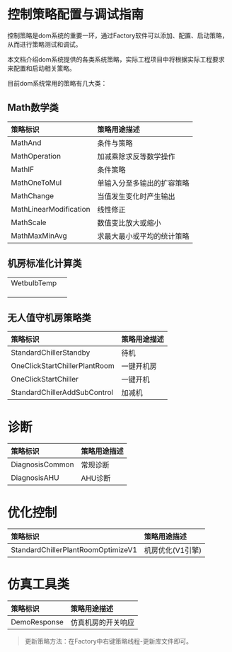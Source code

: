 # 控制策略配置与调试指南

控制策略是dom系统的重要一环，通过Factory软件可以添加、配置、启动策略，从而进行策略测试和调试。

本文档介绍dom系统提供的各类系统策略，实际工程项目中将根据实际工程要求来配置和启动相关策略。

目前dom系统常用的策略有几大类：

## Math数学类

| 策略标识 | 策略用途描述 |
| :--- | :--- |
| MathAnd | 条件与策略 |
| MathOperation | 加减乘除求反等数学操作 |
| MathIF | 条件策略 |
| MathOneToMul | 单输入分至多输出的扩容策略 |
| MathChange | 当值发生变化时产生输出 |
| MathLinearModification | 线性修正 |
| MathScale | 数值变比放大或缩小 |
| MathMaxMinAvg | 求最大最小或平均的统计策略 |

## 机房标准化计算类

|  |  |
| :--- | :--- |
| WetbulbTemp |  |
|  |  |
|  |  |
|  |  |

## 无人值守机房策略类

| 策略标识 | 策略用途描述 |
| :--- | :--- |
| StandardChillerStandby | 待机 |
| OneClickStartChillerPlantRoom | 一键开机房 |
| OneClickStartChiller | 一键开机 |
| StandardChillerAddSubControl | 加减机 |



# 诊断

| 策略标识 | 策略用途描述 |
| :--- | :--- |
| DiagnosisCommon | 常规诊断 |
| DiagnosisAHU | AHU诊断 |






# 优化控制

| 策略标识 | 策略用途描述 |
| :--- | :--- |
| StandardChillerPlantRoomOptimizeV1 | 机房优化(V1引擎) |






# 仿真工具类

| 策略标识	 | 策略用途描述 |
| :--- | :--- |
| DemoResponse | 仿真机房的开关响应 |



> 更新策略方法：在Factory中右键策略线程-更新库文件即可。



